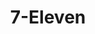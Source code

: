 ---
title: "7-Eleven"
url: /daytona-beach-shores/7-eleven-south-atlantic-avenue-3/
shop: convenience
---